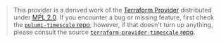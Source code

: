 > This provider is a derived work of the [Terraform Provider](https://github.com/terraform-providers/terraform-provider-timescale)
> distributed under [MPL 2.0](https://www.mozilla.org/en-US/MPL/2.0/). If you encounter a bug or missing feature,
> first check the [`pulumi-timescale` repo](/issues); however, if that doesn't turn up anything,
> please consult the source [`terraform-provider-timescale` repo](https://github.com/terraform-providers/terraform-provider-timescale/issues).
